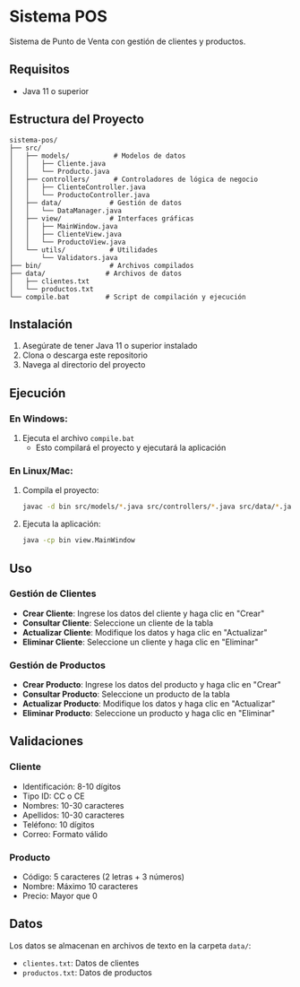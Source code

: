# Sistema POS

Sistema de Punto de Venta con gestión de clientes y productos.

## Requisitos

- Java 11 o superior

## Estructura del Proyecto

```
sistema-pos/
├── src/
│   ├── models/           # Modelos de datos
│   │   ├── Cliente.java
│   │   └── Producto.java
│   ├── controllers/      # Controladores de lógica de negocio
│   │   ├── ClienteController.java
│   │   └── ProductoController.java
│   ├── data/            # Gestión de datos
│   │   └── DataManager.java
│   ├── view/            # Interfaces gráficas
│   │   ├── MainWindow.java
│   │   ├── ClienteView.java
│   │   └── ProductoView.java
│   └── utils/           # Utilidades
│       └── Validators.java
├── bin/                 # Archivos compilados
├── data/               # Archivos de datos
│   ├── clientes.txt
│   └── productos.txt
└── compile.bat         # Script de compilación y ejecución
```

## Instalación

1. Asegúrate de tener Java 11 o superior instalado
2. Clona o descarga este repositorio
3. Navega al directorio del proyecto

## Ejecución

### En Windows:
1. Ejecuta el archivo `compile.bat`
   - Esto compilará el proyecto y ejecutará la aplicación

### En Linux/Mac:
1. Compila el proyecto:
   ```bash
   javac -d bin src/models/*.java src/controllers/*.java src/data/*.java src/view/*.java src/utils/*.java
   ```
2. Ejecuta la aplicación:
   ```bash
   java -cp bin view.MainWindow
   ```

## Uso

### Gestión de Clientes

- **Crear Cliente**: Ingrese los datos del cliente y haga clic en "Crear"
- **Consultar Cliente**: Seleccione un cliente de la tabla
- **Actualizar Cliente**: Modifique los datos y haga clic en "Actualizar"
- **Eliminar Cliente**: Seleccione un cliente y haga clic en "Eliminar"

### Gestión de Productos

- **Crear Producto**: Ingrese los datos del producto y haga clic en "Crear"
- **Consultar Producto**: Seleccione un producto de la tabla
- **Actualizar Producto**: Modifique los datos y haga clic en "Actualizar"
- **Eliminar Producto**: Seleccione un producto y haga clic en "Eliminar"

## Validaciones

### Cliente
- Identificación: 8-10 dígitos
- Tipo ID: CC o CE
- Nombres: 10-30 caracteres
- Apellidos: 10-30 caracteres
- Teléfono: 10 dígitos
- Correo: Formato válido

### Producto
- Código: 5 caracteres (2 letras + 3 números)
- Nombre: Máximo 10 caracteres
- Precio: Mayor que 0

## Datos

Los datos se almacenan en archivos de texto en la carpeta `data/`:
- `clientes.txt`: Datos de clientes
- `productos.txt`: Datos de productos
